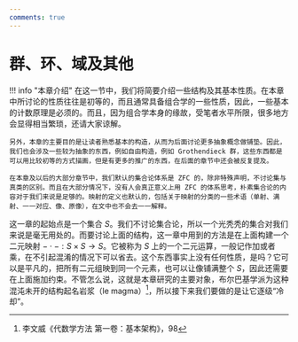 ```yaml
---
comments: true
---
```


# 群、环、域及其他

!!! info "本章介绍"
    在这一节中，我们将简要介绍一些结构及其基本性质。在本章中所讨论的性质往往是初等的，而且通常具备组合学的一些性质，因此，一些基本的计数原理是必须的。而且，因为组合学本身的缘故，受笔者水平所限，很多地方会显得相当繁琐，还请大家谅解。

    另外，本章的主要目的是让读者熟悉基本的构造，从而为后面讨论更多抽象概念做铺垫。因此，我们也会涉及一些较为抽象的东西，例如自由构造，例如 Grothendieck 群，这些东西都是可以用比较初等的方式描画，但是有更多的推广的东西，在后面的章节中还会被反复提及。

    在本章及以后的大部分章节中，我们默认的集合论体系是 ZFC 的，除非特殊声明，不讨论集与真类的区别。而且在大部分情况下，没有人会真正意义上用 ZFC 的体系思考，朴素集合论的内容对于我们来说是足够的。映射的定义也默认的，包括关于映射的分类的一些术语（单射、满射、一一对应、像、原像），在文中也不会去一一解释。

这一章的起始点是一个集合 $S$。我们不讨论集合论，所以一个光秃秃的集合对我们来说是毫无用处的。而要讨论上面的结构，这一章中用到的方法是在上面构建一个二元映射 $- \cdot -: S \times S \to S$。它被称为 $S$ 上的一个二元运算，一般记作加或者乘，在不引起混淆的情况下可以省去。这个东西事实上没有任何性质，是吗？它可以是平凡的，把所有二元组映到同一个元素，也可以让像铺满整个 $S$，因此还需要在上面施加约束。不管怎么说，这就是本章研究的主要对象，布尔巴基学派为这种混沌未开的结构起名岩浆（le magma）[^1]，所以接下来我们要做的是让它逐级“冷却”。

[^1]: 李文威《代数学方法 第一卷：基本架构》，98